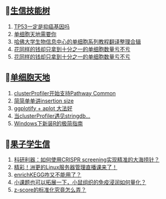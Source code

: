 ## 📝[生信技能树](https://github.com/ixxmu/mp_duty/issues?q=label%3A%E7%94%9F%E4%BF%A1%E6%8A%80%E8%83%BD%E6%A0%91+is%3Aclosed)
<!-- 1issueTable -->

1. [TP53一定是抑癌基因吗](https://github.com/ixxmu/mp_duty/issues/3696) 
2. [单细胞天地需要你](https://github.com/ixxmu/mp_duty/issues/3688) 
3. [哈佛大学生物信息中心的单细胞系列教程翻译整理合辑](https://github.com/ixxmu/mp_duty/issues/3686) 
4. [花同样的钱却只拿到十分之一的单细胞数量亏不亏](https://github.com/ixxmu/mp_duty/issues/3676) 
5. [花同样的钱却只拿到十分之一的单细胞数量亏不亏](https://github.com/ixxmu/mp_duty/issues/3675) 
<!-- 1issueTable -->
## 📝[单细胞天地](https://github.com/ixxmu/mp_duty/issues?q=label%3A%E5%8D%95%E7%BB%86%E8%83%9E%E5%A4%A9%E5%9C%B0+is%3Aclosed)
<!-- 2issueTable -->

1. [clusterProfiler开始支持Pathway Common](https://github.com/ixxmu/mp_duty/issues/3691) 
2. [简简单单讲insertion size](https://github.com/ixxmu/mp_duty/issues/3642) 
3. [ggplotify + aplot 大法好](https://github.com/ixxmu/mp_duty/issues/3564) 
4. [当clusterProfiler遇见stringdb...](https://github.com/ixxmu/mp_duty/issues/3492) 
5. [Windows下新装R的极简指南](https://github.com/ixxmu/mp_duty/issues/3253) 
<!-- 2issueTable -->

## 📝[果子学生信](https://github.com/ixxmu/mp_duty/issues?q=label%3A%E6%9E%9C%E5%AD%90%E5%AD%A6%E7%94%9F%E4%BF%A1+is%3Aclosed)
<!-- 3issueTable -->

1. [科研利器：如何使用CRISPR screening实现精准的大海捞针？](https://github.com/ixxmu/mp_duty/issues/3684) 
2. [精彩！洲更的Linux服务器管理直播课来了！](https://github.com/ixxmu/mp_duty/issues/3659) 
3. [enrichKEGG咋又不能用了？](https://github.com/ixxmu/mp_duty/issues/3499) 
4. [小课题也可以拓展一下，小鼠组织的免疫浸润如何量化？](https://github.com/ixxmu/mp_duty/issues/3407) 
5. [z-score的标准化究竟怎么弄？](https://github.com/ixxmu/mp_duty/issues/3396) 
<!-- 3issueTable -->
